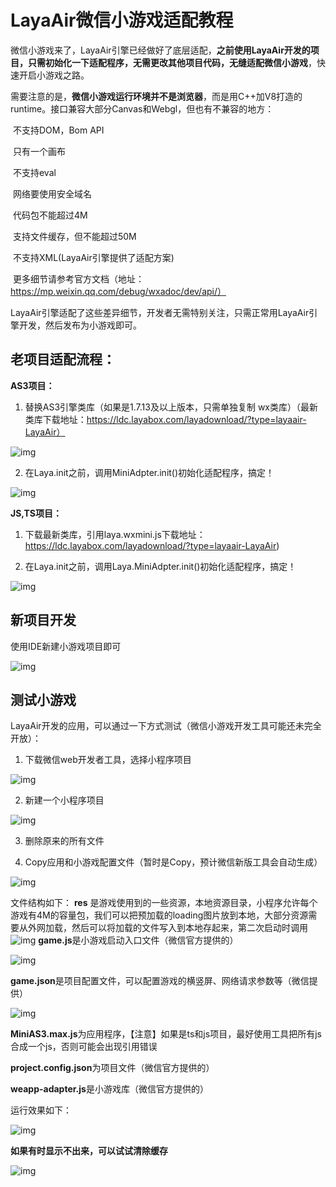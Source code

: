 # LayaAir微信小游戏适配教程

​	微信小游戏来了，LayaAir引擎已经做好了底层适配，**之前使用LayaAir开发的项目，只需初始化一下适配程序，无需更改其他项目代码，无缝适配微信小游戏**，快速开启小游戏之路。

​	需要注意的是，**微信小游戏运行环境并不是浏览器**，而是用C++加V8打造的runtime。接口兼容大部分Canvas和Webgl，但也有不兼容的地方：

​	不支持DOM，Bom API

​	只有一个画布

​	不支持eval

​	网络要使用安全域名

​	代码包不能超过4M

​	支持文件缓存，但不能超过50M

​	不支持XML(LayaAir引擎提供了适配方案)

​	更多细节请参考官方文档（地址：https://mp.weixin.qq.com/debug/wxadoc/dev/api/）

​	LayaAir引擎适配了这些差异细节，开发者无需特别关注，只需正常用LayaAir引擎开发，然后发布为小游戏即可。



## 老项目适配流程：

**AS3项目：**

1. 替换AS3引擎类库（如果是1.7.13及以上版本，只需单独复制 wx类库）（最新类库下载地址：https://ldc.layabox.com/layadownload/?type=layaair-LayaAir）

![img](res/1.png) 

2. 在Laya.init之前，调用MiniAdpter.init()初始化适配程序，搞定！

![img](res/2.png) 



**JS,TS项目：**

1. 下载最新类库，引用laya.wxmini.js下载地址：https://ldc.layabox.com/layadownload/?type=layaair-LayaAir)

2. 在Laya.init之前，调用Laya.MiniAdpter.init()初始化适配程序，搞定！

![img](res/3.png) 



## 新项目开发

使用IDE新建小游戏项目即可

![img](res/4.png)



## 测试小游戏

LayaAir开发的应用，可以通过一下方式测试（微信小游戏开发工具可能还未完全开放）： 

1. 下载微信web开发者工具，选择小程序项目

![img](res/5.png) 

2. 新建一个小程序项目



![img](res/6.png) 

 

3. 删除原来的所有文件

4. Copy应用和小游戏配置文件（暂时是Copy，预计微信新版工具会自动生成）

![img](res/7.png) 

文件结构如下：
**res** 是游戏使用到的一些资源，本地资源目录，小程序允许每个游戏有4M的容量包，我们可以把预加载的loading图片放到本地，大部分资源需要从外网加载，然后可以将加载的文件写入到本地存起来，第二次启动时调用![img](res/8.png)
**game.js**是小游戏启动入口文件（微信官方提供的）

![img](res/9.png) 

**game.json**是项目配置文件，可以配置游戏的横竖屏、网络请求参数等（微信提供） 

![img](res/10.png) 

**MiniAS3.max.js**为应用程序，【注意】如果是ts和js项目，最好使用工具把所有js合成一个js，否则可能会出现引用错误

**project.config.json**为项目文件（微信官方提供的）

**weapp-adapter.js**是小游戏库（微信官方提供的） 

 

运行效果如下：

![img](res/11.png) 



**如果有时显示不出来，可以试试清除缓存**

![img](res/12.png) 

 